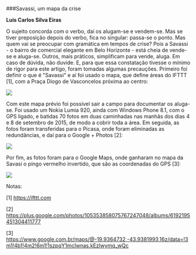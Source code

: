 ###Savassi, um mapa da crise

**Luís Carlos Silva Eiras**

O sujeito concorda com o verbo, daí os alugam-se e vendem-se. Mas se tiver preposição depois do verbo, fica no singular: passa-se o ponto. Mas quem vai se preocupar com gramática em tempos de crise? Pois a Savassi - o bairro de comercial elegante em Belo Horizonte -  está cheia de vende-se e aluga-se. 
Outros, mais práticos, simplificam para vende, aluga. Em caso de dúvida, não duvide.
E, para que essa constatação tivesse o mínimo de rigor para este artigo, foram tomadas algumas precauções.
Primeiro foi definir o que é "Savassi" e aí foi usado o mapa, que define áreas do IFTTT [1], com a Praça Diogo de Vasconcelos próxima ao centro:

![](https://4.bp.blogspot.com/-bhf2Oq77A0U/Vi5xh-6oPGI/AAAAAAAAFV8/DQH6uZuDP48/s1600/Fig.%2B1.jpg)

Com este mapa prévio foi possível sair a campo para documentar os aluga-se. Foi usado um Nokia Lumia 920, ainda com Windows Phone 8.1, com o GPS ligado, e batidas 70 fotos em duas caminhadas nas manhãs dos dias 4 e 8 de setembro de 2015, de modo a cobrir toda a área.
Em seguida, as fotos foram transferidas para o Picasa, onde foram eliminadas as redundâncias,  e daí para o  Google + Photos [2]:


![](https://1.bp.blogspot.com/-mB-5U2GgdCs/Vi5xsRdlEtI/AAAAAAAAFWE/JhUOkQIFAYU/s1600/Fig.%2B2.jpg)

Por fim, as fotos foram para o Google Maps, onde ganharam no mapa da Savasi o pingo vermelho invertido, que são as coordenadas do GPS [3]:

![](https://3.bp.blogspot.com/-IL9Zm5HcedU/Vi5xxmMJBCI/AAAAAAAAFWM/S7pF_ePGvKQ/s1600/Fig.%2B3.jpg)


Notas: 

[1] https://ifttt.com

[2] https://plus.google.com/photos/105353858075767247048/albums/6192195451304411777

[3] https://www.google.com.br/maps/@-19.9364732,-43.9381993,16z/data=!3m1!4b1!4m2!6m1!1szpqY1mcIwnas.kEzIwymq_wQc
